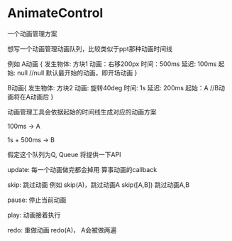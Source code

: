 # AnimateControl
一个动画管理方案

想写一个动画管理动画队列，比较类似于ppt那种动画时间线

例如 A动画 {
    发生物体: 方块1
    动画：右移200px
    时间：500ms
    延迟: 100ms
    起始: null    //null 默认最开始的动画，即开场动画
}

   B动画{
       发生物体: 方块2
       动画: 旋转40deg
       时间: 1s
       延迟: 200ms
       起始：A   //B动画将在A动画后
   }  

动画管理工具会依据起始的时间线生成对应的动画方案

100ms -> A

1s + 500ms -> B

假定这个队列为Q, Queue 将提供一下API

update: 每一个动画做完都会掉用 算事动画的callback

skip: 跳过动画 例如 skip(A)，跳过动画A skip([A,B]) 跳过动画A,B

pause: 停止当前动画

play: 动画接着执行

redo: 重做动画   redo(A)， A会被做两遍
